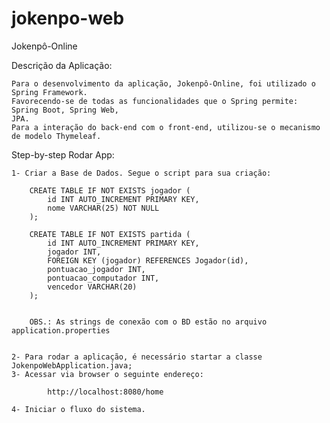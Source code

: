 # jokenpo-web
Jokenpô-Online

Descrição da Aplicação:

    Para o desenvolvimento da aplicação, Jokenpô-Online, foi utilizado o Spring Framework.
    Favorecendo-se de todas as funcionalidades que o Spring permite: Spring Boot, Spring Web,
    JPA.
    Para a interação do back-end com o front-end, utilizou-se o mecanismo de modelo Thymeleaf.

Step-by-step Rodar App:

    1- Criar a Base de Dados. Segue o script para sua criação:

        CREATE TABLE IF NOT EXISTS jogador (
            id INT AUTO_INCREMENT PRIMARY KEY,
            nome VARCHAR(25) NOT NULL
        );

        CREATE TABLE IF NOT EXISTS partida (
            id INT AUTO_INCREMENT PRIMARY KEY,
            jogador INT,
            FOREIGN KEY (jogador) REFERENCES Jogador(id),
            pontuacao_jogador INT,
            pontuacao_computador INT,
            vencedor VARCHAR(20)
        );


        OBS.: As strings de conexão com o BD estão no arquivo application.properties
        

    2- Para rodar a aplicação, é necessário startar a classe JokenpoWebApplication.java;
    3- Acessar via browser o seguinte endereço:
            
            http://localhost:8080/home

    4- Iniciar o fluxo do sistema.